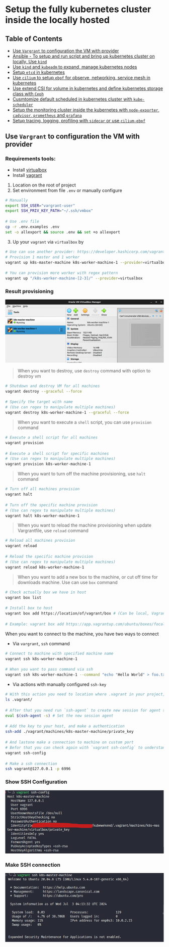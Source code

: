 # Setup the fully kubernetes cluster inside the locally hosted

<h2>Table of Contents</h2>

- [Use `Vargrant` to configuration the VM with provider](#use-vargrant-to-configuration-the-vm-with-provider)
- [Ansible - To setup and run script and bring up kubernetes cluster on locally, Use `kind`]()
- [Use `kind` and `kubeadm` to expand, manage kubernetes nodes]()
- [Setup `etcd` in kubernetes]()
- [Use `cilium` to setup `ebpf` for observe, networking, service mesh in kubernetes]()
- [Use extend CSI for volume in kubernetes and define kubernetes storage class with `Ceph`]()
- [Cusmtomize default scheduled in kubernetes cluster with `kube-scheduler`]()
- [Setup the monitoring cluster inside the kubernetes with `node-exporter`, `cadvisor`, `prometheus` and `grafana`]()
- [Setup tracing, logging, profiling with `sidecar` or use `cilium-ebpf`]()

## Use `Vargrant` to configuration the VM with provider

### Requirements tools:

  - Install [virtualbox](https://www.virtualbox.org/wiki/Downloads)
  - Install [vagrant](https://developer.hashicorp.com/vagrant/docs/installation)

1. Location on the root of project
2. Set environment from file `.env` or manually configure

```bash
# Manually
export SSH_USER="vargrant-user"
export SSH_PRIV_KEY_PATH="~/.ssh/vmbox"

# Use .env file
cp -r .env.examples .env
set -o allexport && source .env && set +o allexport
```
3. Up your `vagrant` via `virtualbox` by

```bash
# Use can use another provider: https://developer.hashicorp.com/vagrant/docs/providers
# Provision 1 master and 1 worker
vagrant up k8s-master-machine k8s-worker-machine-1 --provider=virtualbox

# You can provision more worker with regex pattern
vagrant up "/k8s-worker-machine-[2-3]/" --provider=virtualbox
```

<h3>Result provisioning</h3>

![alt text](assets/images/session1/vagrant-provisioning.png)

> When you want to destroy, use `destroy` command with option to destroy vm

```bash
# Shutdown and destroy VM for all machines
vagrant destroy --graceful --force

# Specify the target with name
# (Use can regex to manipulate multiple machines)
vagrant destroy k8s-worker-machine-1 --graceful --force
```

> When you want to execute a `shell` script, you can use `provision` command

```bash
# Execute a shell script for all machines
vagrant provision

# Execute a shell script for specific machines
# (Use can regex to manipulate multiple machines)
vagrant provision k8s-worker-machine-1
```

> When you want to turn off the machine provisioning, use `halt` command

```bash
# Turn off all machines provision
vagrant halt

# Turn off the specific machine provision 
# (Use can regex to manipulate multiple machines)
vagrant halt k8s-worker-machine-1
```

> When you want to reload the machine provisioning when update Vargrantfile, use `reload` command

```bash
# Reload all machines provision
vagrant reload

# Reload the specific machine provision
# (Use can regex to manipulate multiple machines)
vagrant reload k8s-worker-machine-1
``` 

> When you want to add a new box to the machine, or cut off time for downloads machine. Use can use `box` command

```bash
# Check actually box we have in host
vagrant box list

# Install box to host
vagrant box add https://location/of/vagrant/box # (Can be local, Vagrant Registry or private storage)

# Example: vagrant box add https://app.vagrantup.com/ubuntu/boxes/focal64
```

When you want to connect to the machine, you have two ways to connect 

- Via `vargrant`, `ssh` command

```bash
# Connect to machine with specified machine name
vagrant ssh k8s-worker-machine-1

# When you want to pass command via ssh
vagrant ssh k8s-worker-machine-1 --command "echo "Hello World" > foo.txt"
```

- Via actions with manually configured `ssh-key`

```bash
# With this action you need to location where .vagrant in your project, usually in root directory
ls .vagrant/

# After that you need run `ssh-agent` to create new session for agent ssh
eval $(ssh-agent -s) # Set the new session agent

# Add the key to your host, and make a authentication
ssh-add ./vagrant/machines/k8s-master-machine/private_key

# And lastone make a connection to machine on custom port
# Befor that you can check again with `vagrant ssh-config` to understand your `ssh` work on port
vagrant ssh-config

# Make a ssh connection
ssh vagrant@127.0.0.1 -p 6996
```

<h3>Show SSH Configuration</h3>

![alt text](assets/images/session1/vagrant-ssh-config.png)

<h3>Make SSH connection</h3>

![alt text](assets/images/session1/vagrant-ssh-success.png)